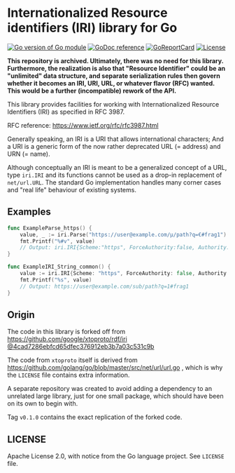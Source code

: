 # Internationalized Resource identifiers (IRI) library for Go

[![Go version of Go module](https://img.shields.io/github/go-mod/go-version/contomap/iri.svg)](https://github.com/contomap/iri)
[![GoDoc reference](https://img.shields.io/badge/godoc-reference-blue.svg)](https://pkg.go.dev/github.com/contomap/iri)
[![GoReportCard](https://goreportcard.com/badge/github.com/contomap/iri)](https://goreportcard.com/report/github.com/contomap/iri)
[![License](https://img.shields.io/github/license/contomap/iri.svg)](https://github.com/contomap/iri/blob/main/LICENSE)

**This repository is archived. Ultimately, there was no need for this library.
Furthermore, the realization is also that "Resource Identifier" could be an "unlimited"
data structure, and separate serialization rules then govern whether it becomes an IRI, URI, URL, or whatever flavor (RFC) wanted.
This would be a further (incompatible) rework of the API.**

This library provides facilities for working with Internationalized Resource
Identifiers (IRI) as specified in RFC 3987.

RFC reference: https://www.ietf.org/rfc/rfc3987.html

Generally speaking, an IRI is a URI that allows international characters;
And a URI is a generic form of the now rather deprecated URL (= address) and URN (= name).

Although conceptually an IRI is meant to be a generalized concept of a URL,
type `iri.IRI` and its functions cannot be used as a drop-in replacement of
`net/url.URL`. The standard Go implementation handles many corner cases and
"real life" behaviour of existing systems.

## Examples

```go
func ExampleParse_https() {
	value, _ := iri.Parse("https://user@example.com/µ/path?q=€#frag1")
	fmt.Printf("%#v", value)
	// Output: iri.IRI{Scheme:"https", ForceAuthority:false, Authority:"user@example.com", Path:"/µ/path", ForceQuery:false, Query:"q=€", ForceFragment:false, Fragment:"frag1"}
}

func ExampleIRI_String_common() {
	value := iri.IRI{Scheme: "https", ForceAuthority: false, Authority: "user@example.com", Path: "/sub/path", ForceQuery: false, Query: "q=1", ForceFragment: false, Fragment: "frag1"}
	fmt.Printf("%s", value)
	// Output: https://user@example.com/sub/path?q=1#frag1
}
```

## Origin

The code in this library is forked off from
[https://github.com/google/xtoproto/rdf/iri @4cad7286ebfcd65dfec376912eb3b7a03c531c9b](https://github.com/google/xtoproto/tree/4cad7286ebfcd65dfec376912eb3b7a03c531c9b/rdf/iri)

The code from `xtoproto` itself is derived from
https://github.com/golang/go/blob/master/src/net/url/url.go ,
which is why the `LICENSE` file contains extra information.

A separate repository was created to avoid adding a dependency to an unrelated large library,
just for one small package, which should have been on its own to begin with.

Tag `v0.1.0` contains the exact replication of the forked code.

## LICENSE

Apache License 2.0, with notice from the Go language project. See `LICENSE` file.
